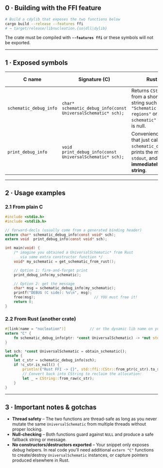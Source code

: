 ## 0 · Building with the FFI feature

```bash
# Build a cdylib that exposes the two functions below
cargo build --release --features ffi
# → target/release/libnucleation.{so|dll|dylib}
```

The crate must be compiled with **`--features ffi`** or these symbols will not be exported.

---

## 1 · Exposed symbols

| C name                 | Signature (C)                                                | Rust origin                                                                                                                          | What it does                                                                                                                 | Memory ownership |
| ---------------------- | ------------------------------------------------------------ | ------------------------------------------------------------------------------------------------------------------------------------ | ---------------------------------------------------------------------------------------------------------------------------- | ---------------- |
| `schematic_debug_info` | `char* schematic_debug_info(const UniversalSchematic* sch);` | Returns `CString` built from a short status string such as `"Schematic has 5 regions"` or `"null schematic"` if the pointer is null. | **Caller takes ownership** of the returned `char*` and must free it with `free()` *(C)* **or** `CString::from_raw` *(Rust)*. |                  |
| `print_debug_info`     | `void print_debug_info(const UniversalSchematic* sch);`      | Convenience wrapper that just calls `schematic_debug_info()`, prints the message to `stdout`, and **immediately frees the string**.  | No heap to free on the caller side.                                                                                          |                  |

---

## 2 · Usage examples

### 2.1  From plain C

```c
#include <stdio.h>
#include <stdlib.h>

// forward-decls (usually come from a generated binding header)
extern char* schematic_debug_info(const void* sch);
extern void  print_debug_info(const void* sch);

int main(void) {
    /* imagine you obtained a UniversalSchematic* from Rust
       via some extra constructor function */
    void* my_schematic = get_schematic_from_rust();

    // Option 1: fire-and-forget print
    print_debug_info(my_schematic);

    // Option 2: get the message
    char* msg = schematic_debug_info(my_schematic);
    printf("DEBUG (C side): %s\n", msg);
    free(msg);                           // YOU must free it!
    return 0;
}
```

### 2.2  From Rust (another crate)

```rust
#[link(name = "nucleation")]           // or the dynamic lib name on your target
extern "C" {
    fn schematic_debug_info(ptr: *const UniversalSchematic) -> *mut std::os::raw::c_char;
}

let sch: *const UniversalSchematic = obtain_schematic();
unsafe {
    let c_str = schematic_debug_info(sch);
    if !c_str.is_null() {
        println!("Rust FFI -> {}", std::ffi::CStr::from_ptr(c_str).to_string_lossy());
        // Convert back into CString to reclaim the allocation:
        let _ = CString::from_raw(c_str);
    }
}
```

---

## 3 · Important notes & gotchas

* **Thread safety** – The two functions are thread-safe as long as you never mutate the same `UniversalSchematic` from multiple threads without proper locking.
* **Null‐checking** – Both functions guard against `NULL` and produce a safe fallback string or message.
* **No constructors/destructors exported** – Your snippet only exposes *debug* helpers. In real code you’ll need additional `extern "C"` functions to create/destroy `UniversalSchematic` instances, or capture pointers produced elsewhere in Rust.

